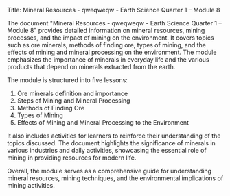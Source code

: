 Title: Mineral Resources - qweqweqw - Earth Science Quarter 1 – Module 8

The document "Mineral Resources - qweqweqw - Earth Science Quarter 1 – Module 8" provides detailed information on mineral resources, mining processes, and the impact of mining on the environment. It covers topics such as ore minerals, methods of finding ore, types of mining, and the effects of mining and mineral processing on the environment. The module emphasizes the importance of minerals in everyday life and the various products that depend on minerals extracted from the earth.

The module is structured into five lessons:
1. Ore minerals definition and importance
2. Steps of Mining and Mineral Processing
3. Methods of Finding Ore
4. Types of Mining
5. Effects of Mining and Mineral Processing to the Environment

It also includes activities for learners to reinforce their understanding of the topics discussed. The document highlights the significance of minerals in various industries and daily activities, showcasing the essential role of mining in providing resources for modern life.

Overall, the module serves as a comprehensive guide for understanding mineral resources, mining techniques, and the environmental implications of mining activities.